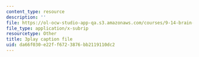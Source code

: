 ```yaml
---
content_type: resource
description: ''
file: https://ol-ocw-studio-app-qa.s3.amazonaws.com/courses/9-14-brain-structure-and-its-origins-spring-2014/da66f030e22ff6723876bb2119110dc2_555138.srt
file_type: application/x-subrip
resourcetype: Other
title: 3play caption file
uid: da66f030-e22f-f672-3876-bb2119110dc2
---
```

